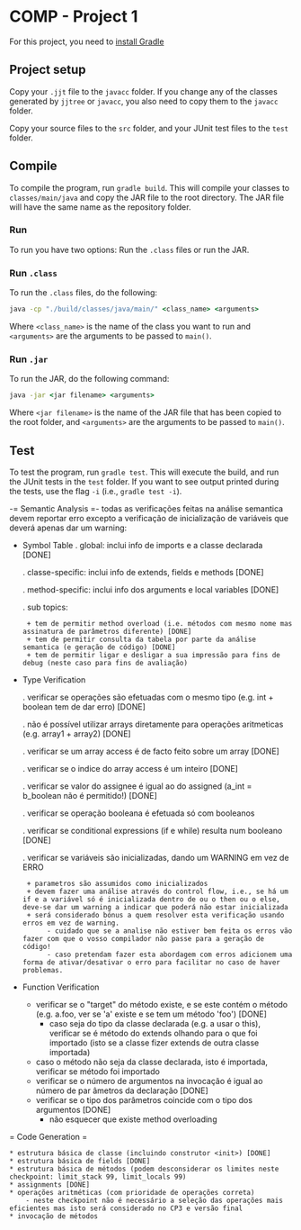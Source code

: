# COMP - Project 1

For this project, you need to [install Gradle](https://gradle.org/install/)

## Project setup

Copy your ``.jjt`` file to the ``javacc`` folder. If you change any of the classes generated by ``jjtree`` or ``javacc``, you also need to copy them to the ``javacc`` folder.

Copy your source files to the ``src`` folder, and your JUnit test files to the ``test`` folder.

## Compile

To compile the program, run ``gradle build``. This will compile your classes to ``classes/main/java`` and copy the JAR file to the root directory. The JAR file will have the same name as the repository folder.

### Run

To run you have two options: Run the ``.class`` files or run the JAR.

### Run ``.class``

To run the ``.class`` files, do the following:

```cmd
java -cp "./build/classes/java/main/" <class_name> <arguments>
```

Where ``<class_name>`` is the name of the class you want to run and ``<arguments>`` are the arguments to be passed to ``main()``.

### Run ``.jar``

To run the JAR, do the following command:

```cmd
java -jar <jar filename> <arguments>
```

Where ``<jar filename>`` is the name of the JAR file that has been copied to the root folder, and ``<arguments>`` are the arguments to be passed to ``main()``.

## Test

To test the program, run ``gradle test``. This will execute the build, and run the JUnit tests in the ``test`` folder. If you want to see output printed during the tests, use the flag ``-i`` (i.e., ``gradle test -i``).




-= Semantic Analysis =-
todas as verificações feitas na análise semantica devem reportar erro excepto a verificação de inicialização de variáveis que deverá apenas dar um warning:
- Symbol Table
    . global: inclui info de imports e a classe declarada [DONE]
    
    . classe-specific: inclui info de extends, fields e methods [DONE]
    
    . method-specific: inclui info dos arguments e local variables [DONE]
    
    . sub topics:

       + tem de permitir method overload (i.e. métodos com mesmo nome mas assinatura de parâmetros diferente) [DONE]
       + tem de permitir consulta da tabela por parte da análise semantica (e geração de código) [DONE]
       + tem de permitir ligar e desligar a sua impressão para fins de debug (neste caso para fins de avaliação)
- Type Verification
    
    . verificar se operações são efetuadas com o mesmo tipo (e.g. int + boolean tem de dar erro) [DONE]

    . não é possível utilizar arrays diretamente para operações aritmeticas (e.g. array1 + array2) [DONE]
    
    . verificar se um array access é de facto feito sobre um array [DONE]
    
    . verificar se o indice do array access é um inteiro [DONE]
    
    . verificar se valor do assignee é igual ao do assigned (a_int = b_boolean não é permitido!) [DONE]
    
    . verificar se operação booleana é efetuada só com booleanos
    
    . verificar se conditional expressions (if e while) resulta num booleano [DONE]
    
    . verificar se variáveis são inicializadas, dando um WARNING em vez de ERRO
    
       + parametros são assumidos como inicializados
       + devem fazer uma análise através do control flow, i.e., se há um if e a variável só é inicializada dentro de ou o then ou o else, deve-se dar um warning a indicar que poderá não estar inicializada
       + será considerado bónus a quem resolver esta verificação usando erros em vez de warning.
            - cuidado que se a analise não estiver bem feita os erros vão fazer com que o vosso compilador não passe para a geração de código!
			- caso pretendam fazer esta abordagem com erros adicionem uma forma de ativar/desativar o erro para facilitar no caso de haver problemas.
			
- Function Verification
	* verificar se o "target" do método existe, e se este contém o método (e.g. a.foo, ver se 'a' existe e se tem um método 'foo') [DONE]
	    - caso seja do tipo da classe declarada (e.g. a usar o this), verificar se é método do extends olhando para o que foi importado (isto se a classe fizer extends de outra classe importada)
	* caso o método não seja da classe declarada, isto é importada, verificar se método foi importado
	* verificar se o número de argumentos na invocação é igual ao número de par âmetros da declaração [DONE]
	* verificar se o tipo dos parâmetros coincide com o tipo dos argumentos [DONE]
	    - não esquecer que existe method overloading

= Code Generation =    

    * estrutura básica de classe (incluindo construtor <init>) [DONE]
	* estrutura básica de fields [DONE]
	* estrutura básica de métodos (podem desconsiderar os limites neste checkpoint: limit_stack 99, limit_locals 99)
	* assignments [DONE]
	* operações aritméticas (com prioridade de operações correta)
		- neste checkpoint não é necessário a seleção das operações mais eficientes mas isto será considerado no CP3 e versão final
	* invocação de métodos